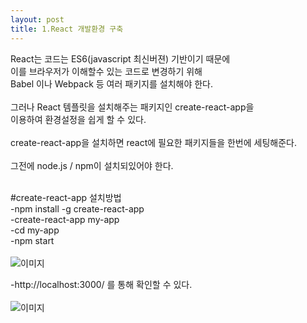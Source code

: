 ```yaml
---
layout: post
title: 1.React 개발환경 구축
---
```


React는 코드는 ES6(javascript 최신버젼) 기반이기 때문에 <br>
이를 브라우저가 이해할수 있는 코드로 변경하기 위해 <br>
Babel 이나 Webpack 등 여러 패키지를 설치해야 한다. <br><br>
그러나 React 템플릿을 설치해주는 패키지인 create-react-app을 <br>
이용하여 환경설정을 쉽게 할 수 있다. <br><br>
create-react-app을 설치하면 react에 필요한 패키지들을 한번에 세팅해준다. <br><br>
그전에 node.js / npm이 설치되있어야 한다. <br><br>

#create-react-app 설치방법 <br>
-npm install -g create-react-app <br>
-create-react-app my-app <br>
-cd my-app <br>
-npm start <br> <br>
![이미지](https://github.com/tblynda/tblynda.github.io/blob/master/images/react1_01.PNG?raw=true)

-http://localhost:3000/  를 통해 확인할 수 있다. <br> <br>
![이미지](https://github.com/tblynda/tblynda.github.io/blob/master/images/react1_03.PNG?raw=true)





